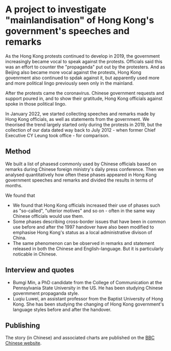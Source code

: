 # A project to investigate "mainlandisation" of Hong Kong's government's speeches and remarks

As the Hong Kong protests continued to develop in 2019, the government increasingly became vocal to speak against the protests. Officials said this was an effort to counter the "propaganda" put out by the protesters. And as Beijing also became more vocal against the protests, Hong Kong govenrment also continued to spdak against it, but apparently used more and more political lingo previously seen only in the mainland. 

After the protests came the coronavirus. Chinese government requests and support poured in, and to show their gratitude, Hong Kong officials against spoke in those political lingo. 

In January 2022, we started collecting speeches and remarks made by Hong Kong officials, as well as statements from the government. We theorised the trend largely started only during the protests in 2019, but the collection of our data dated way back to July 2012 - when former Chief Executive CY Leung took office - for comparison.

## Method

We built a list of phasesd commonly used by Chinese officials based on remarks during Chinese foreign ministry's daily press conference. Then we analysed quantitatively how often these phases appeared in Hong Kong government speeches and remarks and divided the results in terms of months. 

We found that
* We found that Hong Kong officials increased their use of phases such as "so-called", "ulterior motives" and so on - often in the same way Chinese officials would use them. 
* Some phases describing cross-border issues that have been in common use before and after the 1997 handover have also been modified to emphasise Hong Kong's status as a local administrative divison of China.
* The same phenomenon can be observed in remarks and statement released in both the Chinese and English-language. But it is particularly noticable in Chinese. 

## Interview and quotes

* Bumgi Min, a PhD candidate from the College of Communication at the Pennsylvania State University in the US. He has been studying Chinese govermment propaganda style. 
* Luqiu Luwei, an assistant professor from the Baptist University of Hong Kong. She has been studying the changing of Hong Kong government's language styles before and after the handover.  

## Publishing

The story (in Chinese) and associated charts are published on the <a href=https://www.bbc.com/zhongwen/trad/chinese-news-60672295>BBC Chinese website</a>. 
